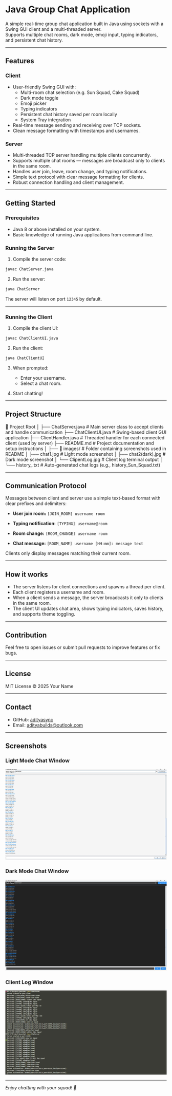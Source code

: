 # Java Group Chat Application

A simple real-time group chat application built in Java using sockets with a Swing GUI client and a multi-threaded server.  
Supports multiple chat rooms, dark mode, emoji input, typing indicators, and persistent chat history.

---

## Features

### Client
- User-friendly Swing GUI with:
  - Multi-room chat selection (e.g. Sun Squad, Cake Squad)
  - Dark mode toggle
  - Emoji picker
  - Typing indicators
  - Persistent chat history saved per room locally
  - System Tray integration
- Real-time message sending and receiving over TCP sockets.
- Clean message formatting with timestamps and usernames.

### Server
- Multi-threaded TCP server handling multiple clients concurrently.
- Supports multiple chat rooms — messages are broadcast only to clients in the same room.
- Handles user join, leave, room change, and typing notifications.
- Simple text protocol with clear message formatting for clients.
- Robust connection handling and client management.

---

## Getting Started

### Prerequisites

- Java 8 or above installed on your system.
- Basic knowledge of running Java applications from command line.

### Running the Server

1. Compile the server code:

```bash
javac ChatServer.java
````

2. Run the server:

```bash
java ChatServer
```

The server will listen on port `12345` by default.

---

### Running the Client

1. Compile the client UI:

```bash
javac ChatClientUI.java
```

2. Run the client:

```bash
java ChatClientUI
```

3. When prompted:

   * Enter your username.
   * Select a chat room.
4. Start chatting!

---

## Project Structure

📁 Project Root
│
├── ChatServer.java           # Main server class to accept clients and handle communication
├── ChatClientUI.java         # Swing-based client GUI application
├── ClientHandler.java        # Threaded handler for each connected client (used by server)
├── README.md                 # Project documentation and setup instructions
│
├── 📁 images/                # Folder containing screenshots used in README
│   ├── chat1.jpg             # Light mode screenshot
│   ├── chat2(dark).jpg       # Dark mode screenshot
│   └── ClipentLog.jpg        # Client log terminal output
│
└── history_<roomname>.txt    # Auto-generated chat logs (e.g., history_Sun_Squad.txt)

---

## Communication Protocol

Messages between client and server use a simple text-based format with clear prefixes and delimiters:

* **User join room:**
  `[JOIN_ROOM] username room`

* **Typing notification:**
  `[TYPING] username@room`

* **Room change:**
  `[ROOM_CHANGE] username room`

* **Chat message:**
  `[ROOM_NAME] username [HH:mm]: message text`

Clients only display messages matching their current room.

---

## How it works

* The server listens for client connections and spawns a thread per client.
* Each client registers a username and room.
* When a client sends a message, the server broadcasts it only to clients in the same room.
* The client UI updates chat area, shows typing indicators, saves history, and supports theme toggling.

---

## Contribution

Feel free to open issues or submit pull requests to improve features or fix bugs.

---

## License

MIT License © 2025 Your Name

---

## Contact

* GitHub: [adityasync](https://github.com/adityasync)
* Email: [adityabuilds@outlook.com](mailto:adityabuilds@outlook.com)

---

## Screenshots

### Light Mode Chat Window

![Chat Light Mode](images/chat1.jpg)

### Dark Mode Chat Window

![Chat Dark Mode](images/chat2(dark).jpg)

### Client Log Window

![Client Log](images/ClipentLog.jpg)

---

*Enjoy chatting with your squad! 🚀*
